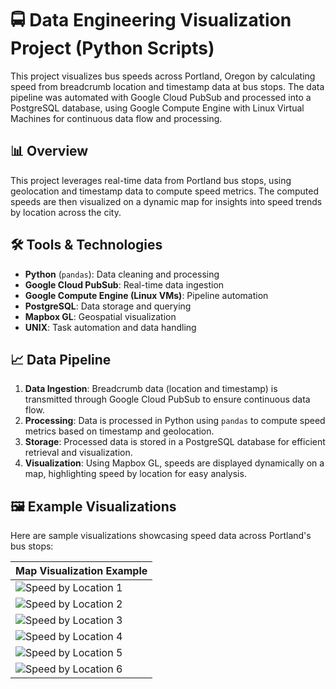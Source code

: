 # 🚍 Data Engineering Visualization Project (Python Scripts)

This project visualizes bus speeds across Portland, Oregon by calculating speed from breadcrumb location and timestamp data at bus stops. The data pipeline was automated with Google Cloud PubSub and processed into a PostgreSQL database, using Google Compute Engine with Linux Virtual Machines for continuous data flow and processing.

## 📊 Overview
This project leverages real-time data from Portland bus stops, using geolocation and timestamp data to compute speed metrics. The computed speeds are then visualized on a dynamic map for insights into speed trends by location across the city.

## 🛠️ Tools & Technologies
- **Python** (`pandas`): Data cleaning and processing
- **Google Cloud PubSub**: Real-time data ingestion
- **Google Compute Engine (Linux VMs)**: Pipeline automation
- **PostgreSQL**: Data storage and querying
- **Mapbox GL**: Geospatial visualization
- **UNIX**: Task automation and data handling

## 📈 Data Pipeline
1. **Data Ingestion**: Breadcrumb data (location and timestamp) is transmitted through Google Cloud PubSub to ensure continuous data flow.
2. **Processing**: Data is processed in Python using `pandas` to compute speed metrics based on timestamp and geolocation.
3. **Storage**: Processed data is stored in a PostgreSQL database for efficient retrieval and visualization.
4. **Visualization**: Using Mapbox GL, speeds are displayed dynamically on a map, highlighting speed by location for easy analysis.

## 🖼️ Example Visualizations
Here are sample visualizations showcasing speed data across Portland's bus stops:

| Map Visualization Example |
|---------------------------|
| ![Speed by Location 1](https://github.com/user-attachments/assets/83f8175b-1069-4121-a0af-fc49ef80ee65) |
| ![Speed by Location 2](https://github.com/user-attachments/assets/2ab0905d-1ca4-4cbb-a51a-cf6a94f65bdd) |
| ![Speed by Location 3](https://github.com/user-attachments/assets/270785bd-1f73-4cab-a789-d9f56a6b449f) |
| ![Speed by Location 4](https://github.com/user-attachments/assets/d0795933-fd9b-495b-8694-b7219de8f3fa) |
| ![Speed by Location 5](https://github.com/user-attachments/assets/fae44132-53f2-48d5-b3e5-94c9019fbaee) |
| ![Speed by Location 6](https://github.com/user-attachments/assets/b8e00db3-e2dc-42fa-b1f5-5a3205f9baf4) |
